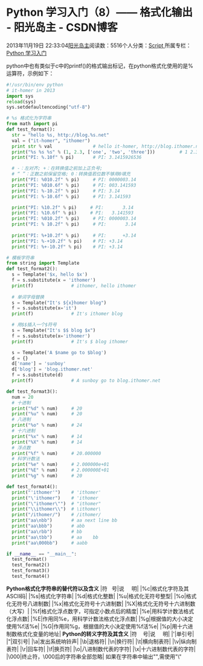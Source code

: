 
# Python 学习入门（8）—— 格式化输出 - 阳光岛主 - CSDN博客

2013年11月19日 22:33:04[阳光岛主](https://me.csdn.net/sunboy_2050)阅读数：5516个人分类：[Script																](https://blog.csdn.net/sunboy_2050/article/category/694817)
所属专栏：[Python 学习入门](https://blog.csdn.net/column/details/python-learning.html)



python中也有类似于c中的printf()的格式输出标记，在python格式化使用的是%运算符，示例如下：

```python
﻿#!/usr/bin/env python
# it-homer in 2013
import sys
reload(sys)
sys.setdefaultencoding("utf-8")

# %s 格式化为字符串
from math import pi
def test_format():
  str = "hello %s, http://blog.%s.net"
  val = ("it-homer", "ithomer")
  print str % val               # hello it-homer, http://blog.ithomer.net
  print("%s %s %s" % (1, 2.3, ['one', 'two', 'three']))         # 1 2.3 ['one', 'two', 'three']
  print("PI: %.10f" % pi)       # PI: 3.1415926536

  # -：左对齐; +：在转换值之前加上正负号; 
  # “ ”：正数之前保留空格; 0：转换值若位数不够用0填充
  print("PI: %010.2f" % pi)     # PI: 0000003.14
  print("PI: %010.6f" % pi)     # PI: 003.141593
  print("PI: %-10.2f" % pi)     # PI: 3.14
  print("PI: %-10.6f" % pi)     # PI: 3.141593

  print("PI: %10.2f" % pi)     # PI:       3.14
  print("PI: %10.6f" % pi)     # PI:   3.141593
  print("PI: %010.2f" % pi)     # PI: 0000003.14
  print("PI: % 10.2f" % pi)     # PI:       3.14
  
  print("PI: %+10.2f" % pi)     # PI:      +3.14
  print("PI: %-+10.2f" % pi)    # PI: +3.14
  print("PI: %+-10.2f" % pi)    # PI: +3.14

# 模板字符串
from string import Template
def test_format2():
  s = Template('$x, hello $x')
  f = s.substitute(x = 'ithomer')
  print(f)              # ithomer, hello ithomer
  
  # 单词字母替换
  s = Template("It's ${x}homer blog")
  f = s.substitute(x='it')
  print(f)              # It's ithomer blog

  # 用$$插入一个$符号
  s = Template("It's $$ blog $x")
  f = s.substitute(x='ithomer')
  print(f)              # It's $ blog ithomer

  s = Template('A $name go to $blog')
  d = {}
  d['name'] = 'sunboy'
  d['blog'] = 'blog.ithomer.net'
  f = s.substitute(d)
  print(f)              # A sunboy go to blog.ithomer.net

def test_format3():
  num = 20
  # 十进制
  print("%d" % num)     # 20
  print("%u" % num)     # 20
  # 八进制
  print("%o" % num)     # 24
  # 十六进制
  print("%x" % num)     # 14
  print("%X" % num)     # 14
  # 浮点数 
  print("%f" % num)     # 20.000000
  # 科学计数法
  print("%e" % num)     # 2.000000e+01
  print("%E" % num)     # 2.000000E+01
  print("%g" % num)     # 20

def test_format4():
  print("'ithomer'")    # 'ithomer'
  print("\'ithomer")    # 'ithomer
  print("\"ithomer\"")  # "ithomer"
  print("\\ithomer\\")  # \ithomer\
  print("/ithomer/")    # /ithomer/
  print("aa\nbb")       # aa next line bb
  print("aa\bbb")       # abb
  print("aa\rbb")       # bb
  print("aa\tbb")       # aa    bb
  print("aa\000bb")     # aabb

if __name__ == "__main__":
  test_format()
  test_format2()
  test_format3()
  test_format4()
```

**Python格式化字符串的替代符以及含义**
|符   号|说     明|
|%c|格式化字符及其ASCII码|
|%s|格式化字符串|
|%d|格式化整数|
|%u|格式化无符号整型|
|%o|格式化无符号八进制数|
|%x|格式化无符号十六进制数|
|%X|格式化无符号十六进制数（大写）|
|%f|格式化浮点数字，可指定小数点后的精度|
|%e|用科学计数法格式化浮点数|
|%E|作用同%e，用科学计数法格式化浮点数|
|%g|根据值的大小决定使用%f活%e|
|%G|作用同%g，根据值的大小决定使用%f活%e|
|%p|用十六进制数格式化变量的地址|
**Python的转义字符及其含义**
|符    号|说     明|
|\'|单引号|
|\"|双引号|
|\a|发出系统响铃声|
|\b|退格符|
|\n|换行符|
|\t|横向制表符|
|\v|纵向制表符|
|\r|回车符|
|\f|换页符|
|\o|八进制数代表的字符|
|\x|十六进制数代表的字符|
|\000|终止符，\000后的字符串全部忽略|
如果在字符串中输出"\",需使用"\\"


